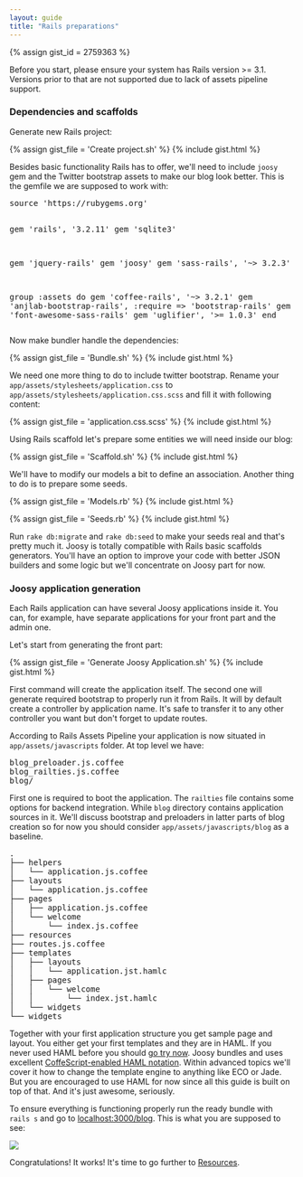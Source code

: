 ```yaml
---
layout: guide
title: "Rails preparations"
---
```


{% assign gist_id = 2759363 %}

<div class="info">
  <p>
    Before you start, please ensure your system has Rails version >= 3.1. Versions prior to that are not supported due to lack of assets pipeline support.
  </p>
</div>

### Dependencies and scaffolds

Generate new Rails project:

{% assign gist_file = 'Create project.sh' %}
{% include gist.html %}

Besides basic functionality Rails has to offer, we'll need to include `joosy` gem and the Twitter bootstrap assets to make our blog look better. This is the gemfile we are supposed to work with:

<div class="black_wheel">
<pre>
source 'https://rubygems.org'

gem 'rails', '3.2.11'
gem 'sqlite3'

gem 'jquery-rails'
gem 'joosy'
gem 'sass-rails', '~> 3.2.3'

group :assets do
  gem 'coffee-rails', '~> 3.2.1'
  gem 'anjlab-bootstrap-rails', :require => 'bootstrap-rails'
  gem 'font-awesome-sass-rails'
  gem 'uglifier', '>= 1.0.3'
end
</pre>
</div>

Now make bundler handle the dependencies:

{% assign gist_file = 'Bundle.sh' %}
{% include gist.html %}

We need one more thing to do to include twitter bootstrap. Rename your `app/assets/stylesheets/application.css` to `app/assets/stylesheets/application.css.scss` and fill it with following content:

{% assign gist_file = 'application.css.scss' %}
{% include gist.html %}

Using Rails scaffold let's prepare some entities we will need inside our blog:

{% assign gist_file = 'Scaffold.sh' %}
{% include gist.html %}

We'll have to modify our models a bit to define an association. Another thing to do is to prepare some seeds.

{% assign gist_file = 'Models.rb' %}
{% include gist.html %}

{% assign gist_file = 'Seeds.rb' %}
{% include gist.html %}

Run `rake db:migrate` and `rake db:seed` to make your seeds real and that's pretty much it. Joosy is totally compatible with Rails basic scaffolds generators. You'll have an option to improve your code with better JSON builders and some logic but we'll concentrate on Joosy part for now.

### Joosy application generation

Each Rails application can have several Joosy applications inside it. You can, for example, have separate applications for your front part and the admin one.

Let's start from generating the front part:

{% assign gist_file = 'Generate Joosy Application.sh' %}
{% include gist.html %}

First command will create the application itself. The second one will generate required bootstrap to properly run it from Rails. It will by default create a controller by application name. It's safe to transfer it to any other controller you want but don't forget to update routes.

According to Rails Assets Pipeline your application is now situated in `app/assets/javascripts` folder. At top level we have:

<div class="black_wheel">
  <pre>blog_preloader.js.coffee
blog_railties.js.coffee
blog/</pre>
</div>

First one is required to boot the application. The `railties` file contains some options for backend integration. While `blog` directory contains application sources in it. We'll discuss bootstrap and preloaders in latter parts of blog creation so for now you should consider `app/assets/javascripts/blog` as a baseline.

<div class="black_wheel">
  <pre>.
├── helpers
│   └── application.js.coffee
├── layouts
│   └── application.js.coffee
├── pages
│   ├── application.js.coffee
│   └── welcome
│       └── index.js.coffee
├── resources
├── routes.js.coffee
├── templates
│   ├── layouts
│   │   └── application.jst.hamlc
│   ├── pages
│   │   └── welcome
│   │       └── index.jst.hamlc
│   └── widgets
└── widgets</pre>
</div>

Together with your first application structure you get sample page and layout. You either get your first templates and they are in HAML. If you never used HAML before you should [go try now](http://haml-lang.com/). Joosy bundles and uses excellent [CoffeScript-enabled HAML notation](https://github.com/9elements/haml-coffee). Within advanced topics we'll cover it how to change the template engine to anything like ECO or Jade. But you are encouraged to use HAML for now since all this guide is built on top of that. And it's just awesome, seriously.

To ensure everything is functioning properly run the ready bundle with `rails s` and go to [localhost:3000/blog](http://localhost:3000/blog). This is what you are supposed to see:

![](http://cl.ly/221l423a0U33362x2V2g/Screen%20Shot%202012-02-11%20at%2011.28.49%20AM.png)

Congratulations! It works! It's time to go further to [Resources](/guides/blog/resources.html).

